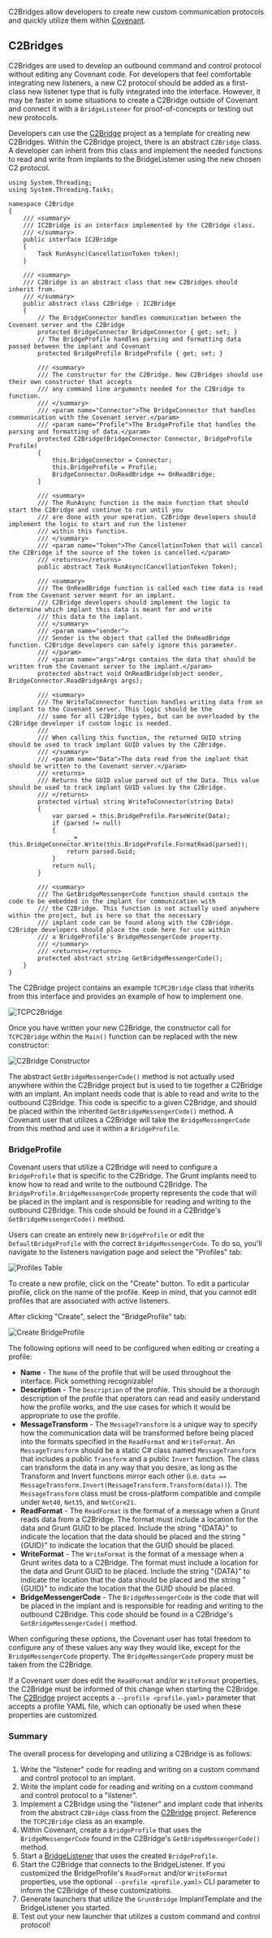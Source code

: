 C2Bridges allow developers to create new custom communication protocols and quickly utilize them within [Covenant](https://github.com/cobbr/Covenant).

## C2Bridges

C2Bridges are used to develop an outbound command and control protocol without editing any Covenant code. For developers that feel comfortable integrating new listeners, a new C2 protocol should be added as a first-class new listener type that is fully integrated into the interface. However, it may be faster in some situations to create a C2Bridge outside of Covenant and connect it with a `BridgeListener` for proof-of-concepts or testing out new protocols.

Developers can use the [C2Bridge](https://github.com/cobbr/C2Bridge) project as a template for creating new C2Bridges. Within the C2Bridge project, there is an abstract `C2Bridge` class. A developer can inherit from this class and implement the needed functions to read and write from implants to the BridgeListener using the new chosen C2 protocol.

```
using System.Threading;
using System.Threading.Tasks;

namespace C2Bridge
{
    /// <summary>
    /// IC2Bridge is an interface implemented by the C2Bridge class.
    /// </summary>
    public interface IC2Bridge
    {
        Task RunAsync(CancellationToken token);
    }

    /// <summary>
    /// C2Bridge is an abstract class that new C2Bridges should inherit from. 
    /// </summary>
    public abstract class C2Bridge : IC2Bridge
    {
        // The BridgeConnector handles communication between the Covenant server and the C2Bridge
        protected BridgeConnector BridgeConnector { get; set; }
        // The BridgeProfile handles parsing and formatting data passed between the implant and Covenant
        protected BridgeProfile BridgeProfile { get; set; }

        /// <summary>
        /// The constructor for the C2Bridge. New C2Bridges should use their own constructor that accepts
        /// any command line arguments needed for the C2Bridge to function.
        /// </summary>
        /// <param name="Connector">The BridgeConnector that handles communication with the Covenant server.</param>
        /// <param name="Profile">The BridgeProfile that handles the parsing and formatting of data.</param>
        protected C2Bridge(BridgeConnector Connector, BridgeProfile Profile)
        {
            this.BridgeConnector = Connector;
            this.BridgeProfile = Profile;
            BridgeConnector.OnReadBridge += OnReadBridge;
        }

        /// <summary>
        /// The RunAsync function is the main function that should start the C2Bridge and continue to run until you
        /// are done with your operation. C2Bridge developers should implement the logic to start and run the listener
        /// within this function.
        /// </summary>
        /// <param name="Token">The CancellationToken that will cancel the C2Bridge if the source of the token is cancelled.</param>
        /// <returns></returns>
        public abstract Task RunAsync(CancellationToken Token);

        /// <summary>
        /// The OnReadBridge function is called each time data is read from the Covenant server meant for an implant.
        /// C2Bridge developers should implement the logic to determine which implant this data is meant for and write
        /// this data to the implant.
        /// </summary>
        /// <param name="sender">
        /// Sender is the object that called the OnReadBridge function. C2Bridge developers can safely ignore this parameter.
        /// </param>
        /// <param name="args">Args contains the data that should be written from the Covenant server to the implant.</param>
        protected abstract void OnReadBridge(object sender, BridgeConnector.ReadBridgeArgs args);

        /// <summary>
        /// The WriteToConnector function handles writing data from an implant to the Covenant server. This logic should be the
        /// same for all C2Bridge types, but can be overloaded by the C2Bridge developer if custom logic is needed.
        ///
        /// When calling this function, the returned GUID string should be used to track implant GUID values by the C2Bridge.
        /// </summary>
        /// <param name="Data">The data read from the implant that should be written to the Covenant server.</param>
        /// <returns>
        /// Returns the GUID value parsed out of the Data. This value should be used to track implant GUID values by the C2Bridge.
        /// </returns>
        protected virtual string WriteToConnector(string Data)
        {
            var parsed = this.BridgeProfile.ParseWrite(Data);
            if (parsed != null)
            {
                _ = this.BridgeConnector.Write(this.BridgeProfile.FormatRead(parsed));
                return parsed.Guid;
            }
            return null;
        }

        /// <summary>
        /// The GetBridgeMessengerCode function should contain the code to be embedded in the implant for communication with
        /// the C2Bridge. This function is not actually used anywhere within the project, but is here so that the necessary
        /// implant code can be found along with the C2Bridge. C2Bridge developers should place the code here for use within
        /// a BridgeProfile's BridgeMessengerCode property.
        /// </summary>
        /// <returns></returns>
        protected abstract string GetBridgeMessengerCode();
    }
}
```

The C2Bridge project contains an example `TCPC2Bridge` class that inherits from this interface and provides an example of how to implement one.

![TCPC2Bridge](https://github.com/cobbr/Covenant/wiki/images/covenant-tcpc2bridge.png)

Once you have written your new C2Bridge, the constructor call for `TCPC2Bridge` within the `Main()` function can be replaced with the new constructor:

![C2Bridge Constructor](https://github.com/cobbr/Covenant/wiki/images/covenant-c2bridgeconstructor.png)

The abstract `GetBridgeMessengerCode()` method is not actually used anywhere within the C2Bridge project but is used to tie together a C2Bridge with an implant. An implant needs code that is able to read and write to the outbound C2Bridge. This code is specific to a given C2Bridge, and should be placed within the inherited `GetBridgeMessengerCode()` method. A Covenant user that utilizes a C2Bridge will take the `BridgeMessengerCode` from this method and use it within a `BridgeProfile`.

### BridgeProfile

Covenant users that utilize a C2Bridge will need to configure a `BridgeProfile` that is specific to the C2Bridge. The Grunt implants need to know how to read and write to the outbound C2Bridge. The `BridgeProfile.BridgeMessengerCode` property represents the code that will be placed in the implant and is responsible for reading and writing to the outbound C2Bridge. This code should be found in a C2Bridge's `GetBridgeMessengerCode()` method.

Users can create an entirely new `BridgeProfile` or edit the `DefaultBridgeProfile` with the correct `BridgeMessengerCode`. To do so, you'll navigate to the listeners navigation page and select the "Profiles" tab:

![Profiles Table](https://github.com/cobbr/Covenant/wiki/images/covenant-gui-profiles.png)

To create a new profile, click on the "Create" button. To edit a particular profile, click on the name of the profile. Keep in mind, that you cannot edit profiles that are associated with active listeners.

After clicking "Create", select the "BridgeProfile" tab:

![Create BridgeProfile](https://github.com/cobbr/Covenant/wiki/images/covenant-gui-bridgeprofilecreate.png)

The following options will need to be configured when editing or creating a profile:

* **Name** - The `Name` of the profile that will be used throughout the interface. Pick something recognizable!
* **Description** - The `Description` of the profile. This should be a thorough description of the profile that operators can read and easily understand how the profile works, and the use cases for which it would be appropriate to use the profile. 
* **MessageTransform** - The `MessageTransform` is a unique way to specify how the communication data will be transformed before being placed into the formats specified in the `ReadFormat` and `WriteFormat`. An `MessageTransform` should be a static C# class named `MessageTransform` that includes a public `Transform` and a public `Invert` function. The class can transform the data in any way that you desire, as long as the Transform and Invert functions mirror each other (i.e. `data == MessageTransform.Invert(MessageTransform.Transform(data))`). The `MessageTransform` class must be cross-platform compatible and compile under `Net40`, `Net35`, and `NetCore21`.
* **ReadFormat** - The `ReadFormat` is the format of a message when a Grunt reads data from a C2Bridge. The format must include a location for the data and Grunt GUID to be placed. Include the string "{DATA}" to indicate the location that the data should be placed and the string "{GUID}" to indicate the location that the GUID should be placed.
* **WriteFormat** - The `WriteFormat` is the format of a message when a Grunt writes data to a C2Bridge. The format must include a location for the data and Grunt GUID to be placed. Include the string "{DATA}" to indicate the location that the data should be placed and the string "{GUID}" to indicate the location that the GUID should be placed.
* **BridgeMessengerCode** - The `BridgeMessengerCode` is the code that will be placed in the implant and is responsible for reading and writing to the outbound C2Bridge. This code should be found in a C2Bridge's `GetBridgeMessengerCode()` method.

When configuring these options, the Covenant user has total freedom to configure any of these values any way they would like, except for the `BridgeMessengerCode` property. The `BridgeMessengerCode` propery must be taken from the C2Bridge.

If a Covenant user does edit the `ReadFormat` and/or `WriteFormat` properties, the C2Bridge must be informed of this change when starting the C2Bridge. The [C2Bridge](https://github.com/cobbr/C2Bridge) project accepts a `--profile <profile.yaml>` parameter that accepts a profile YAML file, which can optionally be used when these properties are customized.

### Summary

The overall process for developing and utilizing a C2Bridge is as follows:

1. Write the "listener" code for reading and writing on a custom command and control protocol to an implant.
2. Write the implant code for reading and writing on a custom command and control protocol to a "listener".
3. Implement a C2Bridge using the "listener" and implant code that inherits from the abstract `C2Bridge` class from the [C2Bridge](https://github.com/cobbr/C2Bridge) project. Reference the `TCPC2Bridge` class as an example.
4. Within Covenant, create a `BridgeProfile` that uses the `BridgeMessengerCode` found in the C2Bridge's `GetBridgeMessengerCode()` method.
5. Start a [BridgeListener](https://github.com/cobbr/Covenant/wiki/Bridge-Listeners) that uses the created `BridgeProfile`.
6. Start the C2Bridge that connects to the BridgeListener. If you customized the BridgeProfile's `ReadFormat` and/or `WriteFormat` properties, use the optional `--profile <profile.yaml>` CLI parameter to inform the C2Bridge of these customizations.
7. Generate launchers that utilize the `GruntBridge` ImplantTemplate and the BridgeListener you started.
8. Test out your new launcher that utilizes a custom command and control protocol!

